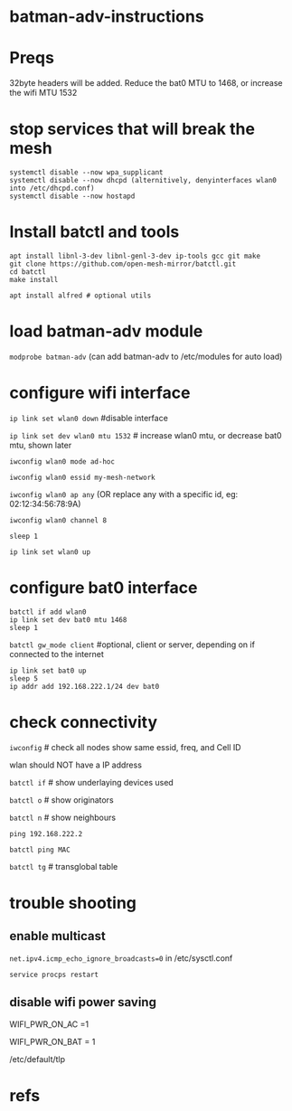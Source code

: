 # batman-adv-instructions

# Preqs
32byte headers will be added. Reduce the bat0 MTU to 1468, or increase the wifi MTU 1532

# stop services that will break the mesh
```
systemctl disable --now wpa_supplicant
systemctl disable --now dhcpd (alternitively, denyinterfaces wlan0 into /etc/dhcpd.conf)
systemctl disable --now hostapd
```

# Install batctl and tools
```
apt install libnl-3-dev libnl-genl-3-dev ip-tools gcc git make
git clone https://github.com/open-mesh-mirror/batctl.git
cd batctl
make install
```

```
apt install alfred # optional utils
```

# load batman-adv module
`modprobe batman-adv` (can add batman-adv to /etc/modules for auto load)

# configure wifi interface
`ip link set wlan0 down` #disable interface

`ip link set dev wlan0 mtu 1532` # increase wlan0 mtu, or decrease bat0 mtu, shown later

`iwconfig wlan0 mode ad-hoc`

`iwconfig wlan0 essid my-mesh-network`

`iwconfig wlan0 ap any` (OR replace any with a specific id, eg: 02:12:34:56:78:9A)

`iwconfig wlan0 channel 8`

`sleep 1`

`ip link set wlan0 up`

# configure bat0 interface
```
batctl if add wlan0
ip link set dev bat0 mtu 1468
sleep 1
```

`batctl gw_mode client` #optional, client or server, depending on if connected to the internet

```
ip link set bat0 up
sleep 5
ip addr add 192.168.222.1/24 dev bat0
```

# check connectivity
`iwconfig` # check all nodes show same essid, freq, and Cell ID

wlan should NOT have a IP address

`batctl if` # show underlaying devices used

`batctl o` # show originators

`batctl n` # show neighbours

`ping 192.168.222.2`

`batctl ping MAC`

`batctl tg` # transglobal table


# trouble shooting
## enable multicast
`net.ipv4.icmp_echo_ignore_broadcasts=0` in /etc/sysctl.conf

`service procps restart`

## disable wifi power saving
WIFI_PWR_ON_AC =1

WIFI_PWR_ON_BAT = 1

/etc/default/tlp
  
# refs 
